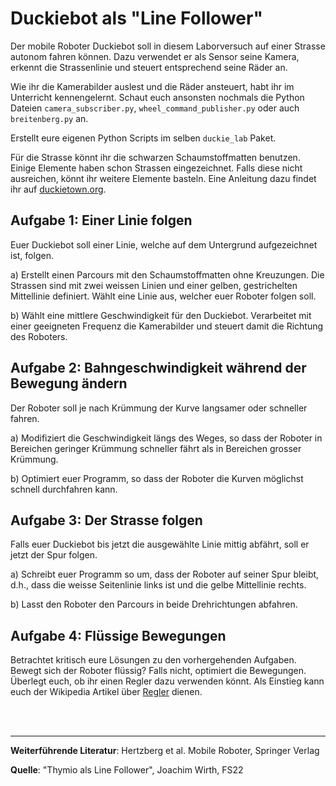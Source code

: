 # Duckiebot als "Line Follower"

Der mobile Roboter Duckiebot soll in diesem Laborversuch auf einer Strasse autonom fahren können. Dazu verwendet er als Sensor seine Kamera, erkennt die Strassenlinie und steuert entsprechend seine Räder an.

Wie ihr die Kamerabilder auslest und die Räder ansteuert, habt ihr im Unterricht kennengelernt. Schaut euch ansonsten nochmals die Python Dateien `camera_subscriber.py`, `wheel_command_publisher.py` oder auch `breitenberg.py` an.

Erstellt eure eigenen Python Scripts im selben `duckie_lab` Paket.

Für die Strasse könnt ihr die schwarzen Schaumstoffmatten benutzen. Einige Elemente haben schon Strassen eingezeichnet. Falls diese nicht ausreichen, könnt ihr weitere Elemente basteln. Eine Anleitung dazu findet ihr auf [duckietown.org](https://docs.duckietown.com/daffy/opmanual-duckietown/intro.html).

## Aufgabe 1: Einer Linie folgen

Euer Duckiebot soll einer Linie, welche auf dem Untergrund aufgezeichnet ist, folgen.

a) Erstellt einen Parcours mit den Schaumstoffmatten ohne Kreuzungen. Die Strassen sind mit zwei weissen Linien und einer gelben, gestrichelten Mittellinie definiert. Wählt eine Linie aus, welcher euer Roboter folgen soll.

b) Wählt eine mittlere Geschwindigkeit für den Duckiebot. Verarbeitet mit einer geeigneten Frequenz die Kamerabilder und steuert damit die Richtung des Roboters.


## Aufgabe 2: Bahngeschwindigkeit während der Bewegung ändern

Der Roboter soll je nach Krümmung der Kurve langsamer oder schneller fahren.

a) Modifiziert die Geschwindigkeit längs des Weges, so dass der Roboter in Bereichen geringer Krümmung schneller fährt als in Bereichen grosser Krümmung.

b) Optimiert euer Programm, so dass der Roboter die Kurven möglichst schnell durchfahren kann.

## Aufgabe 3: Der Strasse folgen

Falls euer Duckiebot bis jetzt die ausgewählte Linie mittig abfährt, soll er jetzt der Spur folgen.

a) Schreibt euer Programm so um, dass der Roboter auf seiner Spur bleibt, d.h., dass die weisse Seitenlinie links ist und die gelbe Mittellinie rechts.

b) Lasst den Roboter den Parcours in beide Drehrichtungen abfahren.


## Aufgabe 4: Flüssige Bewegungen

Betrachtet kritisch eure Lösungen zu den vorhergehenden Aufgaben. Bewegt sich der Roboter flüssig? Falls nicht, optimiert die Bewegungen. Überlegt euch, ob ihr einen Regler dazu verwenden könnt. Als Einstieg kann euch der Wikipedia Artikel über [Regler](https://de.wikipedia.org/wiki/Regler) dienen.


</br>
</br>

---


**Weiterführende Literatur**: Hertzberg et al. Mobile Roboter, Springer Verlag 

**Quelle**: "Thymio als Line Follower", Joachim Wirth, FS22